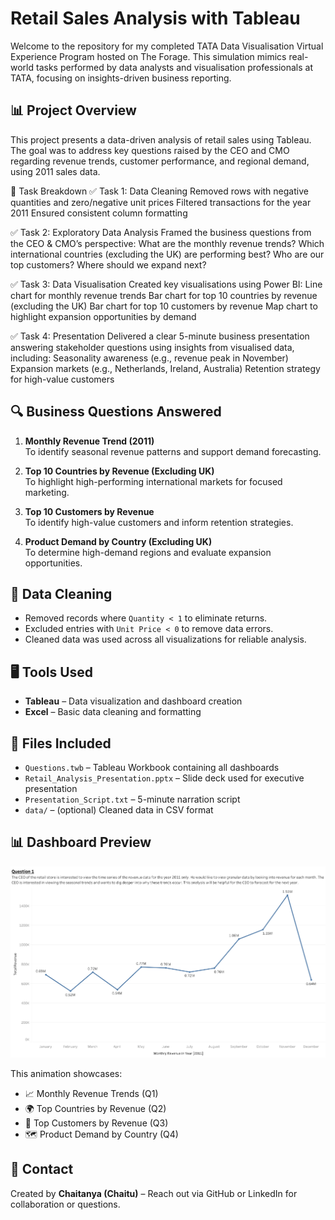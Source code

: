 # Retail Sales Analysis with Tableau
Welcome to the repository for my completed TATA Data Visualisation Virtual Experience Program hosted on The Forage. This simulation mimics real-world tasks performed by data analysts and visualisation professionals at TATA, focusing on insights-driven business reporting.
## 📊 Project Overview
This project presents a data-driven analysis of retail sales using Tableau. The goal was to address key questions raised by the CEO and CMO regarding revenue trends, customer performance, and regional demand, using 2011 sales data.

📌 Task Breakdown
✅ Task 1: Data Cleaning
Removed rows with negative quantities and zero/negative unit prices
Filtered transactions for the year 2011
Ensured consistent column formatting

✅ Task 2: Exploratory Data Analysis
Framed the business questions from the CEO & CMO’s perspective:
What are the monthly revenue trends?
Which international countries (excluding the UK) are performing best?
Who are our top customers?
Where should we expand next?

✅ Task 3: Data Visualisation
Created key visualisations using Power BI:
Line chart for monthly revenue trends
Bar chart for top 10 countries by revenue (excluding the UK)
Bar chart for top 10 customers by revenue
Map chart to highlight expansion opportunities by demand

✅ Task 4: Presentation
Delivered a clear 5-minute business presentation answering stakeholder questions using insights from visualised data, including:
Seasonality awareness (e.g., revenue peak in November)
Expansion markets (e.g., Netherlands, Ireland, Australia)
Retention strategy for high-value customers

## 🔍 Business Questions Answered

1. **Monthly Revenue Trend (2011)**  
   To identify seasonal revenue patterns and support demand forecasting.

2. **Top 10 Countries by Revenue (Excluding UK)**  
   To highlight high-performing international markets for focused marketing.

3. **Top 10 Customers by Revenue**  
   To identify high-value customers and inform retention strategies.

4. **Product Demand by Country (Excluding UK)**  
   To determine high-demand regions and evaluate expansion opportunities.

## 🧼 Data Cleaning
- Removed records where `Quantity < 1` to eliminate returns.
- Excluded entries with `Unit Price < 0` to remove data errors.
- Cleaned data was used across all visualizations for reliable analysis.

## 🖥️ Tools Used
- **Tableau** – Data visualization and dashboard creation
- **Excel** – Basic data cleaning and formatting

## 📁 Files Included
- `Questions.twb` – Tableau Workbook containing all dashboards
- `Retail_Analysis_Presentation.pptx` – Slide deck used for executive presentation
- `Presentation_Script.txt` – 5-minute narration script
- `data/` – (optional) Cleaned data in CSV format


## 📊 Dashboard Preview

![Retail Dashboard GIF](Tableau_Visuals_Animated.gif)

This animation showcases:
- 📈 Monthly Revenue Trends (Q1)
- 🌍 Top Countries by Revenue (Q2)
- 👤 Top Customers by Revenue (Q3)
- 🗺️ Product Demand by Country (Q4)


## 🤝 Contact
Created by **Chaitanya (Chaitu)** – Reach out via GitHub or LinkedIn for collaboration or questions.

